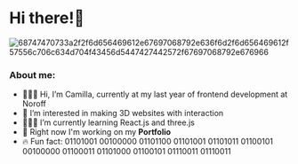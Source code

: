 <h1>Hi there!👋</h1>

![68747470733a2f2f6d656469612e67697068792e636f6d2f6d656469612f57556c706c634d704f43456d5447427442572f67697068792e676966](https://user-images.githubusercontent.com/69843303/148216441-f6d2ca93-34ba-4082-a4ef-4c299a802c81.gif)

<h3>About me:</h3>

- 👩🏼‍💻 Hi, I’m Camilla, currently at my last year of frontend development at Noroff
- 👀 I’m interested in making 3D websites with interaction
- 👩🏼‍🎓 I’m currently learning React.js and three.js
- 🎨 Right now I'm working on my <b>Portfolio</b>
- 🔥 Fun fact: 01101001 00100000 01101100 01101001 01101011 01100101 00100000 01100011 01101000 01100101 01110011 01110011

<!---
Camillaatek/Camillaatek is a ✨ special ✨ repository because its `README.md` (this file) appears on your GitHub profile.
You can click the Preview link to take a look at your changes.
--->
